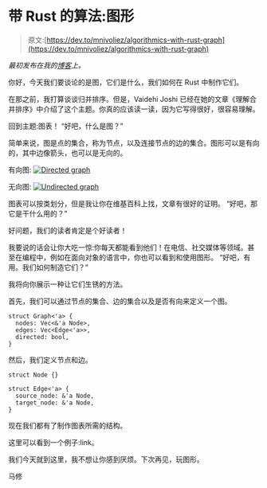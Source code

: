 # 带 Rust 的算法:图形

> 原文:[https://dev.to/mnivoliez/algorithmics-with-rust-graph](https://dev.to/mnivoliez/algorithmics-with-rust-graph)

*最初发布在我的[博客](https://mathieu-nivoliez.com/posts/2017-07-25-algorithmics-with-rust-graph/)上。*

你好，今天我们要谈论的是图，它们是什么，我们如何在 Rust 中制作它们。

在那之前，我打算谈谈归并排序。但是，Vaidehi Joshi 已经在她的文章《理解合并排序》中介绍了这个主题。你真的应该读一读，因为它写得很好，很容易理解。

回到主题:图表！
“好吧，什么是图？”

简单来说，图是点的集合，称为节点，以及连接节点的边的集合。图形可以是有向的，其中边像箭头，也可以是无向的。

有向图: [![Directed graph](../Images/bdc12e0f2af7273a7eda90031b3d010e.png)](https://res.cloudinary.com/practicaldev/image/fetch/s--lJs-eQbC--/c_limit%2Cf_auto%2Cfl_progressive%2Cq_auto%2Cw_880/https://i2.wp.com/upload.wikimedia.org/wikipedia/commons/thumb/2/23/Directed_graph_no_background.svg/231px-Directed_graph_no_background.svg.png%3Fresize%3D231%252C153%26ssl%3D1)

无向图: [![Undirected graph](../Images/b7fcd6accc061c465d160fc04dbbc3c8.png)](https://res.cloudinary.com/practicaldev/image/fetch/s--0rwRh_Ob--/c_limit%2Cf_auto%2Cfl_progressive%2Cq_auto%2Cw_880/https://i0.wp.com/upload.wikimedia.org/wikipedia/commons/thumb/5/5b/6n-graf.svg/333px-6n-graf.svg.png%3Fresize%3D333%252C220%26ssl%3D1)

图表可以按类划分，但是我让你在维基百科上找，文章有很好的证明。
“好吧，那它是干什么用的？”

好问题，我们的读者肯定是个好读者！

我要说的话会让你大吃一惊:你每天都能看到他们！在电信、社交媒体等领域。甚至在编程中，例如在面向对象的语言中，你也可以看到和使用图形。
“好吧，有用。我们如何制造它们？”

我将向你展示一种让它们生锈的方法。

首先，我们可以通过节点的集合、边的集合以及是否有向来定义一个图。

```
struct Graph<'a> {
  nodes: Vec<&'a Node>,
  edges: Vec<Edge<'a>>,
  directed: bool,
} 
```

然后，我们定义节点和边。

```
struct Node {}

struct Edge<'a> {
  source_node: &'a Node,
  target_node: &'a Node,
} 
```

现在我们都有了制作图表所需的结构。

这里可以看到一个例子:link。

我们今天就到这里，我不想让你感到厌烦。下次再见，玩图形。

马修